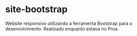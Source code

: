 # site-bootstrap
Website responsivo utilizando a ferramenta Bootstrap para o desenvolvimento. Realizado enquanto estava no Proa.
